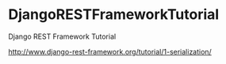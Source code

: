 # DjangoRESTFrameworkTutorial
Django REST Framework Tutorial

http://www.django-rest-framework.org/tutorial/1-serialization/
